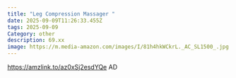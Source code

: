 ```yaml
---
title: "Leg Compression Massager "
date: 2025-09-09T11:26:33.455Z
tags: 2025-09-09
Category: other
description: 69.xx
image: https://m.media-amazon.com/images/I/81h4hkWCkrL._AC_SL1500_.jpg
---
```

https://amzlink.to/az0xSj2esdYQe
AD